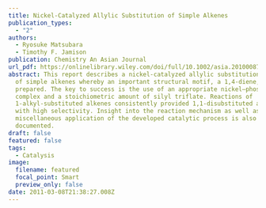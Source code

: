 ```yaml
---
title: Nickel-Catalyzed Allylic Substitution of Simple Alkenes
publication_types:
  - "2"
authors:
  - Ryosuke Matsubara
  - Timothy F. Jamison
publication: Chemistry An Asian Journal
url_pdf: https://onlinelibrary.wiley.com/doi/full/10.1002/asia.201000875
abstract: This report describes a nickel-catalyzed allylic substitution process
  of simple alkenes whereby an important structural motif, a 1,4-diene, was
  prepared. The key to success is the use of an appropriate nickel–phosphine
  complex and a stoichiometric amount of silyl triflate. Reactions of
  1-alkyl-substituted alkenes consistently provided 1,1-disubstituted alkenes
  with high selectivity. Insight into the reaction mechanism as well as
  miscellaneous application of the developed catalytic process is also
  documented.
draft: false
featured: false
tags:
  - Catalysis
image:
  filename: featured
  focal_point: Smart
  preview_only: false
date: 2011-03-08T21:38:27.008Z
---
```

